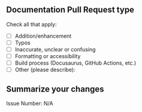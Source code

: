 <!--- Please provide a general summary of your changes in the title above -->

## Documentation Pull Request type

Check all that apply:

- [ ] Addition/enhancement
- [ ] Typos
- [ ] Inaccurate, unclear or confusing
- [ ] Formatting or accessibility
- [ ] Build process (Docusaurus, GitHub Actions, etc.)
- [ ] Other (please describe):

## Summarize your changes

<!-- Describe your documentation updates, or link to a relevant issue. -->

Issue Number: N/A
